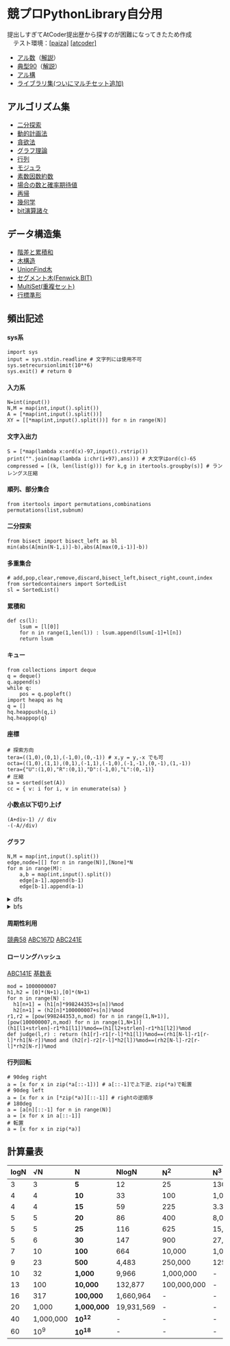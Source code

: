 # 競プロPythonLibrary自分用
提出しすぎてAtCoder提出歴から探すのが困難になってきたため作成  
　テスト環境：[[paiza]](https://paiza.io/ja/projects/new) [[atcoder]](https://atcoder.jp/contests/typical90/custom_test)  
- [アル数](https://atcoder.jp/contests/math-and-algorithm)（[解説](https://github.com/E869120/math-algorithm-book)）  
- [典型90](https://atcoder.jp/contests/typical90)（[解説](https://github.com/E869120/kyopro_educational_90)）
- [アル構](https://github.com/drken1215/book_algorithm_solution)
- [ライブラリ集(ついにマルチセット追加)](https://qiita.com/flour/items/e1a690c6b1c0a8b5c4b6)
## アルゴリズム集
- [二分探索](/algorithm/BinarySearch.py)
- [動的計画法](/algorithm/DP.py)
- [貪欲法](/algorithm/Greedy.py)
- [グラフ理論](/algorithm/Graph.py)
- [行列](/algorithm/Linear.py)
- [モジュラ](/algorithm/Mod.py)
- [素数因数約数](/algorithm/Prime.py)
- [場合の数と確率期待値](/algorithm/CombinationEV.py)
- [再帰](/algorithm/Recursion.py)
- [幾何学](/algorithm/Vector.py)
- [bit演算諸々](/algorithm/Bit.py)

## データ構造集
- [階差と累積和](/struct/FDnCS.py)
- [木構造](/struct/tree.py)
- [UnionFind木](/struct/UF.py)
- [セグメント木(Fenwick,BIT)](/struct/Segment.py)
- [MultiSet(重複セット)](/struct/Multiset.py)
- [行標準形](/struct/RowCanonicalForm.py)

## 頻出記述
#### sys系
~~~
import sys
input = sys.stdin.readline # 文字列には使用不可
sys.setrecursionlimit(10**6)
sys.exit() # return 0
~~~
#### 入力系
~~~
N=int(input())
N,M = map(int,input().split())
A = [*map(int,input().split())]
XY = [[*map(int,input().split())] for n in range(N)]
~~~
#### 文字入出力
~~~
S = [*map(lambda x:ord(x)-97,input().rstrip())
print("".join(map(lambda i:chr(i+97),ans))) # 大文字はord(c)-65
compressed = [(k, len(list(g))) for k,g in itertools.groupby(s)] # ランレングス圧縮
~~~
#### 順列、部分集合
~~~
from itertools import permutations,combinations
permutations(list,subnum)
~~~
#### 二分探索
~~~
from bisect import bisect_left as bl
min(abs(A[min(N-1,i)]-b),abs(A[max(0,i-1)]-b))
~~~
#### 多重集合
~~~
# add,pop,clear,remove,discard,bisect_left,bisect_right,count,index
from sortedcontainers import SortedList
sl = SortedList()
~~~
#### 累積和
~~~
def cs(l):
    lsum = [l[0]]
    for n in range(1,len(l)) : lsum.append(lsum[-1]+l[n])
    return lsum
~~~
#### キュー
~~~
from collections import deque
q = deque()
q.append(s)
while q:
    pos = q.popleft()
import heapq as hq
q = []
hq.heappush(q,i)
hq.heappop(q)
~~~
#### 座標
~~~
# 探索方向
tera=((1,0),(0,1),(-1,0),(0,-1)) # x,y = y,-x でも可
octa=((1,0),(1,1),(0,1),(-1,1),(-1,0),(-1,-1),(0,-1),(1,-1))
tera={"U":(1,0),"R":(0,1),"D":(-1,0),"L":(0,-1)}
# 圧縮
sa = sorted(set(A))
cc = { v: i for i, v in enumerate(sa) }
~~~
#### 小数点以下切り上げ
~~~
(A+div-1) // div
-(-A//div)
~~~
#### グラフ
~~~
N,M = map(int,input().split())
edge,node=[[] for n in range(N)],[None]*N
for m in range(M):
    a,b = map(int,input().split())
    edge[a-1].append(b-1)
    edge[b-1].append(a-1)
~~~
<details>
<summary>dfs</summary>

~~~
import sys
sys.setrecursionlimit(10**6)
import pypyjit
pypyjit.set_param('max_unroll_recursion=-1')
def dfs(pos):
    node[pos] = 1
    for p in edge[pos]:
        if node[p] is None : dfs(p)
~~~
</details>
<details>
<summary>bfs</summary>

~~~
from collections import deque
def bfs(s,i):
    q,node[s] = deque(),i
    q.append(s)
    while q:
        pos = q.popleft()
        for p in edge[pos]:
            if node[p] is None:
                q.append(p)
                node[p]=i
i=0
for n in range(N):
    if node[n] == None:
        bfs(n,i)
        i+=1
~~~
</details>

#### 周期性利用
[競典58](https://atcoder.jp/contests/typical90/submissions/36319380)
[ABC167D](https://atcoder.jp/contests/abc167/submissions/50051923)
[ABC241E](https://atcoder.jp/contests/abc241/submissions/39758881)
#### ローリングハッシュ
[ABC141E](https://atcoder.jp/contests/abc141/submissions/46893571)
[基数表](https://gist.github.com/privet-kitty/295ac9202b7abb3039b493f8238bf40f#file-modulus-random-base-pair32-txt)
~~~
mod = 1000000007
h1,h2 = [0]*(N+1),[0]*(N+1)
for n in range(N) : 
  h1[n+1] = (h1[n]*998244353+s[n])%mod
  h2[n+1] = (h2[n]*100000007+s[n])%mod
r1,r2 = [pow(998244353,n,mod) for n in range(1,N+1)],[pow(100000007,n,mod) for n in range(1,N+1)]
(h1[l1+strlen]-r1*h1[l1])%mod==(h1[l2+strlen]-r1*h1[l2])%mod
def judge(l,r) : return (h1[r]-r1[r-l]*h1[l])%mod==(rh1[N-l]-r1[r-l]*rh1[N-r])%mod and (h2[r]-r2[r-l]*h2[l])%mod==(rh2[N-l]-r2[r-l]*rh2[N-r])%mod
~~~
#### 行列回転
~~~
# 90deg right
a = [x for x in zip(*a[::-1])] # a[::-1]で上下逆、zip(*a)で転置
# 90deg left
a = [x for x in [*zip(*a)][::-1]] # rightの逆順序
# 180deg
a = [a[n][::-1] for n in range(N)]
a = [x for x in a[::-1]]
# 転置
a = [x for x in zip(*a)]
~~~
## 計算量表
|logN|√N|**N**|NlogN|N<sup>2</sup>|N<sup>3</sup>|2<sup>N</sup>|N!|
|:----|:----|:----|:----|:----|:----|:----|:----|
|3|3|**5**|12|25|130|30|120|
|4|4|**10**|33|100|1,000|1,024|3,628,800|
|4|4|**15**|59|225|3.375|32,768|479,001,600|
|5|5|**20**|86|400|8,000|1,048,576|-|
|5|5|**25**|116|625|15,625|33,554,432|-|
|5|6|**30**|147|900|27,000|-|-|
|7|10|**100**|664|10,000|1,000,000|-|-|
|9|23|**500**|4,483|250,000|125,000,000|-|-|
|10|32|**1,000**|9,966|1,000,000|-|-|-|
|13|100|**10,000**|132,877|100,000,000|-|-|-|
|16|317|**100,000**|1,660,964|-|-|-|-|
|20|1,000|**1,000,000**|19,931,569|-|-|-|-|
|40|1,000,000|**10<sup>12</sup>**|-|-|-|-|-|
|60|10<sup>9</sup>|**10<sup>18</sup>**|-|-|-|-|-|
